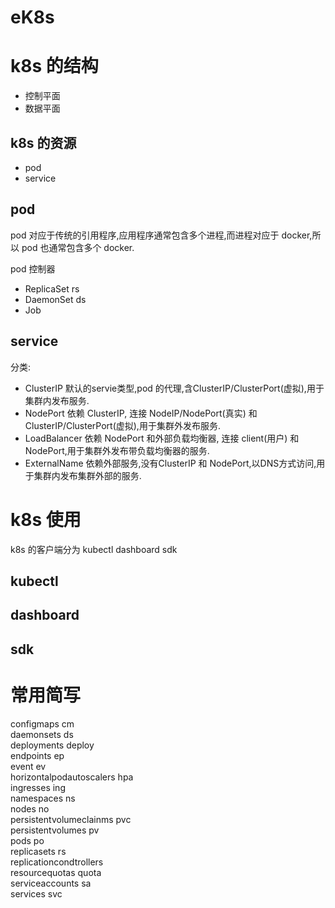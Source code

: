 # eK8s



# k8s 的结构

- 控制平面
- 数据平面

## k8s 的资源
- pod
- service

## pod
pod 对应于传统的引用程序,应用程序通常包含多个进程,而进程对应于 docker,所以 pod 也通常包含多个 docker.

pod 控制器
- ReplicaSet  rs
- DaemonSet   ds
- Job

## service 

分类:

- ClusterIP 默认的servie类型,pod 的代理,含ClusterIP/ClusterPort(虚拟),用于集群内发布服务.
- NodePort 依赖 ClusterIP, 连接 NodeIP/NodePort(真实) 和 ClusterIP/ClusterPort(虚拟),用于集群外发布服务.
- LoadBalancer 依赖 NodePort 和外部负载均衡器, 连接 client(用户) 和 NodePort,用于集群外发布带负载均衡器的服务.
- ExternalName 依赖外部服务,没有ClusterIP 和 NodePort,以DNS方式访问,用于集群内发布集群外部的服务.



# k8s 使用

k8s 的客户端分为 kubectl dashboard sdk

## kubectl

## dashboard 

## sdk


# 常用简写

configmaps cm  
daemonsets ds  
deployments deploy  
endpoints ep  
event ev  
horizontalpodautoscalers hpa  
ingresses ing  
namespaces ns  
nodes no  
persistentvolumeclainms pvc  
persistentvolumes pv  
pods po  
replicasets rs  
replicationcondtrollers  
resourcequotas quota  
serviceaccounts sa  
services svc  

##